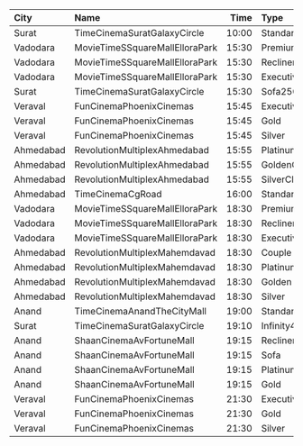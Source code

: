 | City      | Name                           |  Time | Type          | Price | Capacity | Booked |
| :-------- | :----------------------------- | ----: | :------------ | ----: | -------: | -----: |
| Surat     | TimeCinemaSuratGalaxyCircle    | 10:00 | Standard130   |  130₹ |       96 |      0 |
| Vadodara  | MovieTimeSSquareMallElloraPark | 15:30 | Premium       |  100₹ |      120 |      0 |
| Vadodara  | MovieTimeSSquareMallElloraPark | 15:30 | Recliner      |  150₹ |        8 |      0 |
| Vadodara  | MovieTimeSSquareMallElloraPark | 15:30 | Executive     |  100₹ |       48 |      0 |
| Surat     | TimeCinemaSuratGalaxyCircle    | 15:30 | Sofa250       |  250₹ |       34 |      0 |
| Veraval   | FunCinemaPhoenixCinemas        | 15:45 | Executive     |  100₹ |       15 |      0 |
| Veraval   | FunCinemaPhoenixCinemas        | 15:45 | Gold          |  100₹ |       88 |      0 |
| Veraval   | FunCinemaPhoenixCinemas        | 15:45 | Silver        |  100₹ |       22 |      0 |
| Ahmedabad | RevolutionMultiplexAhmedabad   | 15:55 | PlatinumClass |  170₹ |      100 |      0 |
| Ahmedabad | RevolutionMultiplexAhmedabad   | 15:55 | GoldenClass   |  150₹ |      100 |      0 |
| Ahmedabad | RevolutionMultiplexAhmedabad   | 15:55 | SilverClass   |  120₹ |      100 |      0 |
| Ahmedabad | TimeCinemaCgRoad               | 16:00 | Standard220   |  220₹ |      108 |      8 |
| Vadodara  | MovieTimeSSquareMallElloraPark | 18:30 | Premium       |  100₹ |      120 |      0 |
| Vadodara  | MovieTimeSSquareMallElloraPark | 18:30 | Recliner      |  150₹ |        8 |      0 |
| Vadodara  | MovieTimeSSquareMallElloraPark | 18:30 | Executive     |  100₹ |       48 |      0 |
| Ahmedabad | RevolutionMultiplexMahemdavad  | 18:30 | Couple        |  200₹ |      100 |      0 |
| Ahmedabad | RevolutionMultiplexMahemdavad  | 18:30 | Platinum      |  160₹ |      100 |      0 |
| Ahmedabad | RevolutionMultiplexMahemdavad  | 18:30 | Golden        |  140₹ |      100 |      0 |
| Ahmedabad | RevolutionMultiplexMahemdavad  | 18:30 | Silver        |  120₹ |      100 |      0 |
| Anand     | TimeCinemaAnandTheCityMall     | 19:00 | Standard100   |  100₹ |      127 |     27 |
| Surat     | TimeCinemaSuratGalaxyCircle    | 19:10 | Infinity400   |  400₹ |       22 |      0 |
| Anand     | ShaanCinemaAvFortuneMall       | 19:15 | Recliner      |  300₹ |      100 |      0 |
| Anand     | ShaanCinemaAvFortuneMall       | 19:15 | Sofa          |  250₹ |      100 |      0 |
| Anand     | ShaanCinemaAvFortuneMall       | 19:15 | Platinum      |  100₹ |      100 |      0 |
| Anand     | ShaanCinemaAvFortuneMall       | 19:15 | Gold          |  100₹ |      100 |      0 |
| Veraval   | FunCinemaPhoenixCinemas        | 21:30 | Executive     |  100₹ |       15 |      0 |
| Veraval   | FunCinemaPhoenixCinemas        | 21:30 | Gold          |  100₹ |       88 |      0 |
| Veraval   | FunCinemaPhoenixCinemas        | 21:30 | Silver        |  100₹ |       22 |      0 |